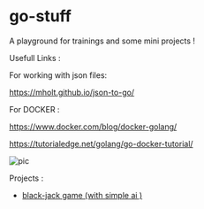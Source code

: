 # go-stuff


A playground for trainings and some mini projects ! 

Usefull Links : 

For working with json files:

https://mholt.github.io/json-to-go/   

For DOCKER : 

https://www.docker.com/blog/docker-golang/ 


https://tutorialedge.net/golang/go-docker-tutorial/



![pic](https://files.virgool.io/upload/users/14114/posts/lqwhva3jm3qh/zvpmsrcjkgug.png)



Projects : 

* [black-jack game (with simple ai )](https://github.com/Armingodiz/go-stuff/tree/master/miniProjects/BlackJackGame)
